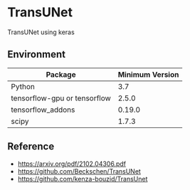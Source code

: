 # TransUNet
TransUNet  using keras

## Environment
| Package                      | Minimum Version |
|------------------------------|-----------------|
| Python                       | 3.7             |
| tensorflow-gpu or tensorflow | 2.5.0           |
| tensorflow_addons            | 0.19.0          |
| scipy                        | 1.7.3           |

## Reference  
- https://arxiv.org/pdf/2102.04306.pdf
- https://github.com/Beckschen/TransUNet
- https://github.com/kenza-bouzid/TransUnet
